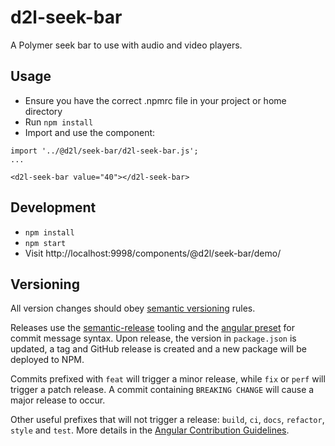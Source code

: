 # d2l-seek-bar

A Polymer seek bar to use with audio and video players.

## Usage

* Ensure you have the correct .npmrc file in your project or home directory
* Run `npm install`
* Import and use the component:
```
import '../@d2l/seek-bar/d2l-seek-bar.js';
...

<d2l-seek-bar value="40"></d2l-seek-bar>
```

## Development

* `npm install`
* `npm start`
* Visit http://localhost:9998/components/@d2l/seek-bar/demo/

## Versioning

All version changes should obey [semantic versioning](https://semver.org/) rules.

Releases use the [semantic-release](https://semantic-release.gitbook.io/) tooling and the [angular preset](https://github.com/conventional-changelog/conventional-changelog/tree/master/packages/conventional-changelog-angular) for commit message syntax. Upon release, the version in `package.json` is updated, a tag and GitHub release is created and a new package will be deployed to NPM.

Commits prefixed with `feat` will trigger a minor release, while `fix` or `perf` will trigger a patch release. A commit containing `BREAKING CHANGE` will cause a major release to occur.

Other useful prefixes that will not trigger a release: `build`, `ci`, `docs`, `refactor`, `style` and `test`. More details in the [Angular Contribution Guidelines](https://github.com/angular/angular/blob/master/CONTRIBUTING.md#type).
